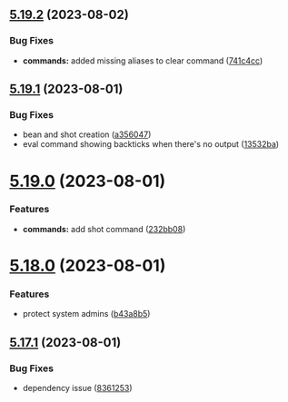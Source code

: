 ## [5.19.2](https://github.com/onesoft-sudo/sudobot/compare/v5.19.1...v5.19.2) (2023-08-02)


### Bug Fixes

* **commands:** added missing aliases to clear command ([741c4cc](https://github.com/onesoft-sudo/sudobot/commit/741c4cc4e6f28a567d12d3e5cb2eb126a3da77d3))



## [5.19.1](https://github.com/onesoft-sudo/sudobot/compare/v5.19.0...v5.19.1) (2023-08-01)


### Bug Fixes

* bean and shot creation ([a356047](https://github.com/onesoft-sudo/sudobot/commit/a356047e69f345518619a9a21fb27b1c543efc41))
* eval command showing backticks when there's no output ([13532ba](https://github.com/onesoft-sudo/sudobot/commit/13532ba48428c91d4eca16aa87a9c17f2d27171d))



# [5.19.0](https://github.com/onesoft-sudo/sudobot/compare/v5.18.0...v5.19.0) (2023-08-01)


### Features

* **commands:** add shot command ([232bb08](https://github.com/onesoft-sudo/sudobot/commit/232bb0804f1c1be0b5e9905493eb852b14be1892))



# [5.18.0](https://github.com/onesoft-sudo/sudobot/compare/v5.17.1...v5.18.0) (2023-08-01)


### Features

* protect system admins ([b43a8b5](https://github.com/onesoft-sudo/sudobot/commit/b43a8b5c4d601f23ca3fe25c57dea09ad8e3b781))



## [5.17.1](https://github.com/onesoft-sudo/sudobot/compare/v5.17.0...v5.17.1) (2023-08-01)


### Bug Fixes

* dependency issue ([8361253](https://github.com/onesoft-sudo/sudobot/commit/8361253c8a6d2b8a1fb2275427292416b023ffc8))



